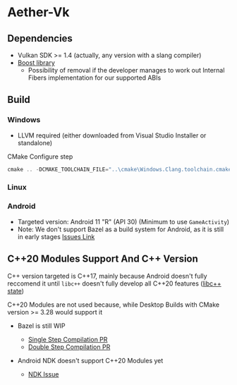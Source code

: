 # Aether-Vk

## Dependencies

- Vulkan SDK >= 1.4 (actually, any version with a slang compiler)
- [Boost library](https://www.boost.org/doc/user-guide/getting-started.html)
  - Possibility of removal if the developer manages to work out Internal Fibers implementation for our supported ABIs

## Build

### Windows

- LLVM required (either downloaded from Visual Studio Installer or standalone)

CMake Configure step

```powershell
cmake .. -DCMAKE_TOOLCHAIN_FILE="..\cmake\Windows.Clang.toolchain.cmake" -G Ninja -DCMAKE_BUILD_TYPE=Debug
```

### Linux

### Android

- Targeted version: Android 11 "R" (API 30) (Minimum to use `GameActivity`)
- Note: We don't support Bazel as a build system for Android, as it is still in early
  stages [Issues Link](https://github.com/bazelbuild/rules_android/issues)

## C++20 Modules Support And C++ Version

C++ version targeted is C++17, mainly because Android doesn't fully reccomend it until `libc++` doesn't
fully develop all C++20 features ([libc++ state](https://libcxx.llvm.org/Status/Cxx20.html))

C++20 Modules are not used because, while Desktop Builds with CMake version >= 3.28 would support it

- Bazel is still WIP

  - [Single Step Compilation PR](https://github.com/bazelbuild/bazel/pull/22553)
  - [Double Step Compilation PR](https://github.com/bazelbuild/bazel/pull/22555)

- Android NDK doesn't support C++20 Modules yet

  - [NDK Issue](https://github.com/android/ndk/issues/1855)
